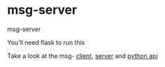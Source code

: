 # msg-server
 msg-server

You'll need flask to run this

Take a look at the msg- [client](https://github.com/dgc08/msg-client), [server](https://github.com/dgc08/msg-server) and [python api](https://github.com/dgc08/msg-purepy)
